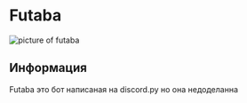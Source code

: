 # Futaba
![picture of futaba](https://i.pinimg.com/originals/6f/99/58/6f9958d10634838a8e96100efcb0eb67.jpg)

## Информация
Futaba это бот написаная на discord.py но она недоделанна
